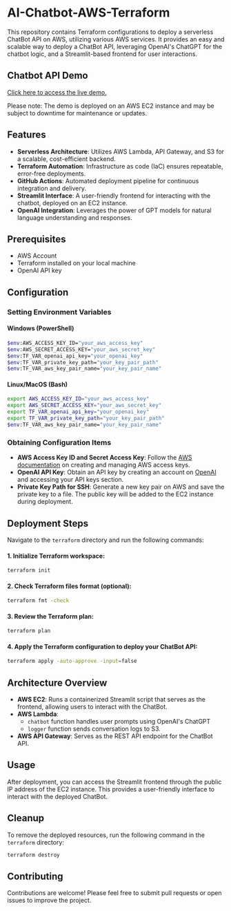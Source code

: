 # AI-Chatbot-AWS-Terraform

This repository contains Terraform configurations to deploy a serverless ChatBot API on AWS, utilizing various AWS services. It provides an easy and scalable way to deploy a ChatBot API, leveraging OpenAI's ChatGPT for the chatbot logic, and a Streamlit-based frontend for user interactions.

## Chatbot API Demo
[Click here to access the live demo.](http://ec2-54-84-154-233.compute-1.amazonaws.com/)

Please note: The demo is deployed on an AWS EC2 instance and may be subject to downtime for maintenance or updates. 

## Features

- **Serverless Architecture**: Utilizes AWS Lambda, API Gateway, and S3 for a scalable, cost-efficient backend.
- **Terraform Automation**: Infrastructure as code (IaC) ensures repeatable, error-free deployments.
- **GitHub Actions**: Automated deployment pipeline for continuous integration and delivery.
- **Streamlit Interface**: A user-friendly frontend for interacting with the chatbot, deployed on an EC2 instance.
- **OpenAI Integration**: Leverages the power of GPT models for natural language understanding and responses.

## Prerequisites

- AWS Account
- Terraform installed on your local machine
- OpenAI API key

## Configuration

### Setting Environment Variables

#### Windows (PowerShell)

```bash
$env:AWS_ACCESS_KEY_ID="your_aws_access_key"
$env:AWS_SECRET_ACCESS_KEY="your_aws_secret_key"
$env:TF_VAR_openai_api_key="your_openai_key"
$env:TF_VAR_private_key_path="your_key_pair_path"
$env:TF_VAR_aws_key_pair_name="your_key_pair_name"
```

#### Linux/MacOS (Bash)

```bash
export AWS_ACCESS_KEY_ID="your_aws_access_key"
export AWS_SECRET_ACCESS_KEY="your_aws_secret_key"
export TF_VAR_openai_api_key="your_openai_key"
export TF_VAR_private_key_path="your_key_pair_path"
$env:TF_VAR_aws_key_pair_name="your_key_pair_name"
```

### Obtaining Configuration Items

- **AWS Access Key ID and Secret Access Key**: Follow the [AWS documentation](https://docs.aws.amazon.com/IAM/latest/UserGuide/id_credentials_access-keys.html) on creating and managing AWS access keys.
- **OpenAI API Key**: Obtain an API key by creating an account on [OpenAI](https://openai.com/) and accessing your API keys section.
- **Private Key Path for SSH**: Generate a new key pair on AWS and save the private key to a file. The public key will be added to the EC2 instance during deployment.

## Deployment Steps

Navigate to the `terraform` directory and run the following commands:

#### 1. Initialize Terraform workspace:

```bash
terraform init
```

#### 2. Check Terraform files format (optional):

```bash
terraform fmt -check
```

#### 3. Review the Terraform plan:

```bash
terraform plan
```

#### 4. Apply the Terraform configuration to deploy your ChatBot API:

```bash
terraform apply -auto-approve -input=false
```

## Architecture Overview

- **AWS EC2**: Runs a containerized Streamlit script that serves as the frontend, allowing users to interact with the ChatBot.
- **AWS Lambda**: 
  - `chatbot` function handles user prompts using OpenAI's ChatGPT
  - `logger` function sends conversation logs to S3.
- **AWS API Gateway**: Serves as the REST API endpoint for the ChatBot API.

## Usage

After deployment, you can access the Streamlit frontend through the public IP address of the EC2 instance. This provides a user-friendly interface to interact with the deployed ChatBot.

## Cleanup

To remove the deployed resources, run the following command in the `terraform` directory:

```bash
terraform destroy
```

## Contributing

Contributions are welcome! Please feel free to submit pull requests or open issues to improve the project.
